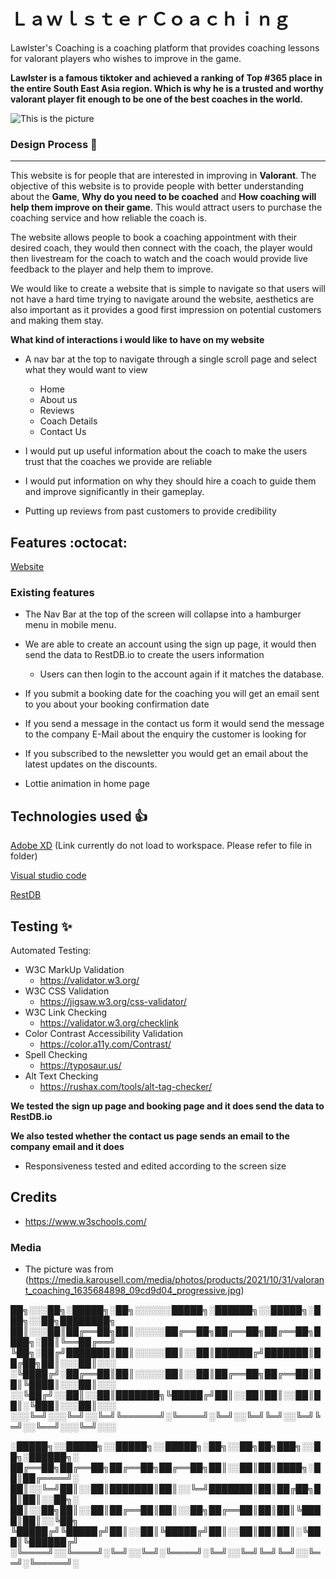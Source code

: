 # ＬａｗｌｓｔｅｒＣｏａｃｈｉｎｇ
Lawlster's Coaching is a coaching platform that provides coaching lessons for valorant players who wishes to improve in the game.

**Lawlster is a famous tiktoker and achieved a ranking of Top #365 place in the entire South East Asia region. Which is why he is a trusted and worthy valorant player fit enough to be one of the best coaches in the world.**

![This is the picture](https://lh3.googleusercontent.com/GgY78YpVQrSXwcLvLTwEmc3gI11_6nRTg1ueUk2W_QbiO1C4D4Pyc3Zo_Jq_BzIWl-bJqmSyaZZzPp4cmLhdQmrY15wTFsk1-0WDFr1DatlsQjBy9jiBgGg=s1200)


### Design Process :rocket:
------------------

This website is for people that are interested in improving in **Valorant**. The objective of this website is to provide people with better understanding about the **Game**, **Why do you need to be coached** and **How coaching will help them improve on their game**. This would attract users to purchase the coaching service and how reliable the coach is.

The website allows people to book a coaching appointment with their desired coach, they would then connect with the coach, the player would then livestream for the coach to watch and the coach would provide live feedback to the player and help them to improve.

We would like to create a website that is simple to navigate so that users will not have a hard time trying to navigate around the website, aesthetics are also important as it provides a good first impression on potential customers and making them stay.


**What kind of interactions i would like to have on my website**

* A nav bar at the top to navigate through a single scroll page and select what they would want to view
    * Home 
    * About us
    * Reviews
    * Coach Details
    * Contact Us

* I would put up useful information about the coach to make the users trust that the coaches we provide are reliable
* I would put information on why they should hire a coach to guide them and improve significantly in their gameplay.
* Putting up reviews from past customers to provide credibility

## Features :octocat:

[Website](https://compileerror69.github.io/LawlsterCoaching/)

### Existing features
* The Nav Bar at the top of the screen will collapse into a hamburger menu in mobile menu.

* We are able to create an account using the sign up page, it would then send the data to RestDB.io to create the users information
    * Users can then login to the account again if it matches the database.

* If you submit a booking date for the coaching you will get an email sent to you about your booking confirmation date

* If you send a message in the contact us form it would send the message to the company E-Mail about the enquiry the customer is looking for

* If you subscribed to the newsletter you would get an email about the latest updates on the discounts.

* Lottie animation in home page




## Technologies used :+1:
[Adobe XD](https://www.adobe.com/sg/products/xd.html) (Link currently do not load to workspace. Please refer to file in folder)

[Visual studio code](https://code.visualstudio.com/)

[RestDB](https://restdb.io/)

## Testing :sparkles:
Automated Testing:
*  W3C MarkUp Validation
    * https://validator.w3.org/
*  W3C CSS Validation
    * https://jigsaw.w3.org/css-validator/
*  W3C Link Checking
    * https://validator.w3.org/checklink
*  Color Contrast Accessibility Validation
    * https://color.a11y.com/Contrast/
*  Spell Checking
    * https://typosaur.us/
*  Alt Text Checking
    * https://rushax.com/tools/alt-tag-checker/

**We tested the sign up page and booking page and it does send the data to RestDB.io**

**We also tested whether the contact us page sends an email to the company email and it does** 

* Responsiveness tested and edited according to the screen size

## Credits

* https://www.w3schools.com/

### Media
* The picture was from (https://media.karousell.com/media/photos/products/2021/10/31/valorant_coaching_1635684898_09cd9d04_progressive.jpg)







██╗░░░██╗░█████╗░██╗░░░░░░█████╗░██████╗░░█████╗░███╗░░██╗████████╗
██║░░░██║██╔══██╗██║░░░░░██╔══██╗██╔══██╗██╔══██╗████╗░██║╚══██╔══╝
╚██╗░██╔╝███████║██║░░░░░██║░░██║██████╔╝███████║██╔██╗██║░░░██║░░░
░╚████╔╝░██╔══██║██║░░░░░██║░░██║██╔══██╗██╔══██║██║╚████║░░░██║░░░
░░╚██╔╝░░██║░░██║███████╗╚█████╔╝██║░░██║██║░░██║██║░╚███║░░░██║░░░
░░░╚═╝░░░╚═╝░░╚═╝╚══════╝░╚════╝░╚═╝░░╚═╝╚═╝░░╚═╝╚═╝░░╚══╝░░░╚═╝░░░

░█████╗░░█████╗░░█████╗░░█████╗░██╗░░██╗██╗███╗░░██╗░██████╗░
██╔══██╗██╔══██╗██╔══██╗██╔══██╗██║░░██║██║████╗░██║██╔════╝░
██║░░╚═╝██║░░██║███████║██║░░╚═╝███████║██║██╔██╗██║██║░░██╗░
██║░░██╗██║░░██║██╔══██║██║░░██╗██╔══██║██║██║╚████║██║░░╚██╗
╚█████╔╝╚█████╔╝██║░░██║╚█████╔╝██║░░██║██║██║░╚███║╚██████╔╝
░╚════╝░░╚════╝░╚═╝░░╚═╝░╚════╝░╚═╝░░╚═╝╚═╝╚═╝░░╚══╝░╚═════╝░